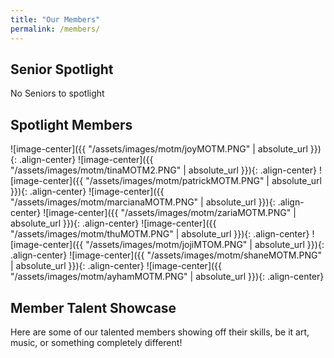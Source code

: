```yaml
---
title: "Our Members"
permalink: /members/
---
```


## Senior Spotlight


<p>No Seniors to spotlight</p>



## Spotlight Members
![image-center]({{ "/assets/images/motm/joyMOTM.PNG" | absolute_url }}){: .align-center}
![image-center]({{ "/assets/images/motm/tinaMOTM2.PNG" | absolute_url }}){: .align-center}
![image-center]({{ "/assets/images/motm/patrickMOTM.PNG" | absolute_url }}){: .align-center}
![image-center]({{ "/assets/images/motm/marcianaMOTM.PNG" | absolute_url }}){: .align-center}
![image-center]({{ "/assets/images/motm/zariaMOTM.PNG" | absolute_url }}){: .align-center}
![image-center]({{ "/assets/images/motm/thuMOTM.PNG" | absolute_url }}){: .align-center}
![image-center]({{ "/assets/images/motm/jojiMTOM.PNG" | absolute_url }}){: .align-center}
![image-center]({{ "/assets/images/motm/shaneMOTM.PNG" | absolute_url }}){: .align-center}
![image-center]({{ "/assets/images/motm/ayhamMOTM.PNG" | absolute_url }}){: .align-center}



## Member Talent Showcase

Here are some of our talented members showing off their skills, be it art, music, or something completely different!

<!-- here, use YouTube embeds and whatnot -->
